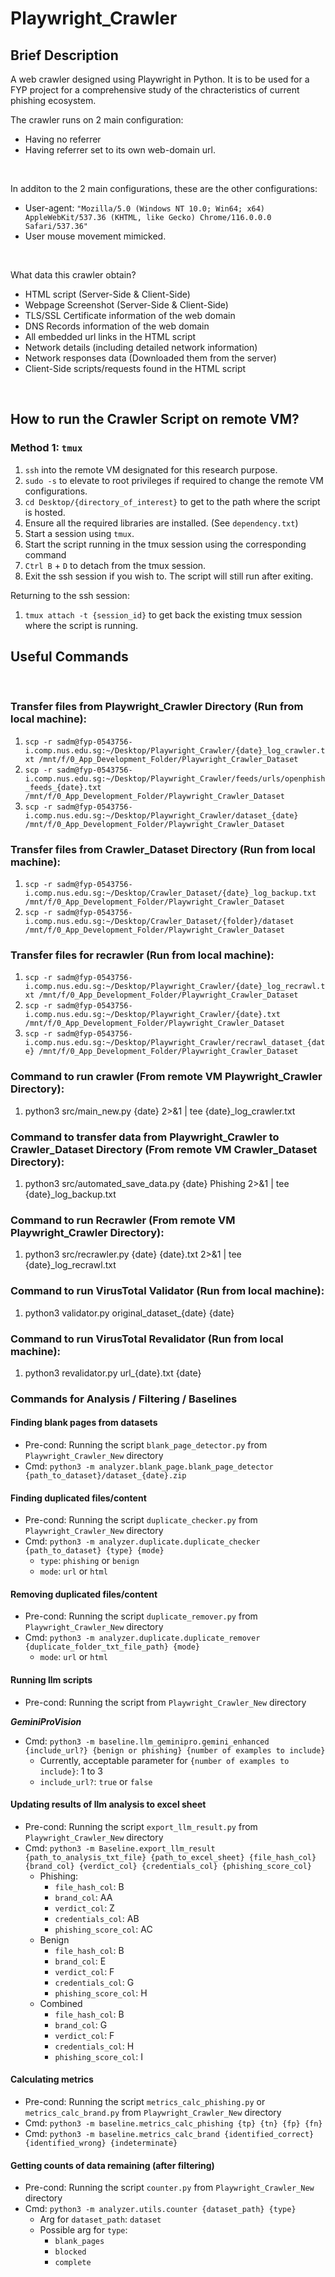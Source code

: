 # Playwright_Crawler

## Brief Description
A web crawler designed using Playwright in Python. It is to be used for a FYP project for a comprehensive study of the chracteristics of current phishing ecosystem. 
<br>

The crawler runs on 2 main configuration: 
* Having no referrer 
* Having referrer set to its own web-domain url.
<br>

In additon to the 2 main configurations, these are the other configurations:
* User-agent: `"Mozilla/5.0 (Windows NT 10.0; Win64; x64) AppleWebKit/537.36 (KHTML, like Gecko) Chrome/116.0.0.0 Safari/537.36"`
* User mouse movement mimicked. 
<br>

What data this crawler obtain?
* HTML script (Server-Side & Client-Side)
* Webpage Screenshot (Server-Side & Client-Side)
* TLS/SSL Certificate information of the web domain
* DNS Records information of the web domain 
* All embedded url links in the HTML script
* Network details (including detailed network information)
* Network responses data (Downloaded them from the server) 
* Client-Side scripts/requests found in the HTML script

<br>

## How to run the Crawler Script on remote VM?


### Method 1: `tmux`
1. `ssh` into the remote VM designated for this research purpose.
2. `sudo -s` to elevate to root privileges if required to change the remote VM configurations. 
3. `cd Desktop/{directory_of_interest}` to get to the path where the script is hosted.
4. Ensure all the required libraries are installed. (See `dependency.txt`)
5. Start a session using `tmux`.
6. Start the script running in the tmux session using the corresponding command
7. `Ctrl B` + `D` to detach from the tmux session.
8. Exit the ssh session if you wish to. The script will still run after exiting.

Returning to the ssh session:
1. `tmux attach -t {session_id}` to get back the existing tmux session where the script is running.




## Useful Commands

<br>

### Transfer files from Playwright_Crawler Directory (Run from local machine):
1. `scp -r sadm@fyp-0543756-i.comp.nus.edu.sg:~/Desktop/Playwright_Crawler/{date}_log_crawler.txt /mnt/f/0_App_Development_Folder/Playwright_Crawler_Dataset`
2. `scp -r sadm@fyp-0543756-i.comp.nus.edu.sg:~/Desktop/Playwright_Crawler/feeds/urls/openphish_feeds_{date}.txt /mnt/f/0_App_Development_Folder/Playwright_Crawler_Dataset`
3. `scp -r sadm@fyp-0543756-i.comp.nus.edu.sg:~/Desktop/Playwright_Crawler/dataset_{date} /mnt/f/0_App_Development_Folder/Playwright_Crawler_Dataset`


### Transfer files from Crawler_Dataset Directory (Run from local machine):
1. `scp -r sadm@fyp-0543756-i.comp.nus.edu.sg:~/Desktop/Crawler_Dataset/{date}_log_backup.txt /mnt/f/0_App_Development_Folder/Playwright_Crawler_Dataset`
2. `scp -r sadm@fyp-0543756-i.comp.nus.edu.sg:~/Desktop/Crawler_Dataset/{folder}/dataset /mnt/f/0_App_Development_Folder/Playwright_Crawler_Dataset`


### Transfer files for recrawler (Run from local machine):
1. `scp -r sadm@fyp-0543756-i.comp.nus.edu.sg:~/Desktop/Playwright_Crawler/{date}_log_recrawl.txt /mnt/f/0_App_Development_Folder/Playwright_Crawler_Dataset`
2. `scp -r sadm@fyp-0543756-i.comp.nus.edu.sg:~/Desktop/Playwright_Crawler/{date}.txt /mnt/f/0_App_Development_Folder/Playwright_Crawler_Dataset`
3. `scp -r sadm@fyp-0543756-i.comp.nus.edu.sg:~/Desktop/Playwright_Crawler/recrawl_dataset_{date} /mnt/f/0_App_Development_Folder/Playwright_Crawler_Dataset`


### Command to run crawler (From remote VM Playwright_Crawler Directory): 
1. python3 src/main_new.py {date} 2>&1 | tee {date}_log_crawler.txt


### Command to transfer data from Playwright_Crawler to Crawler_Dataset Directory (From remote VM Crawler_Dataset Directory): 
1. python3 src/automated_save_data.py {date} Phishing 2>&1 | tee {date}_log_backup.txt


### Command to run Recrawler (From remote VM Playwright_Crawler Directory):
1. python3 src/recrawler.py {date} {date}.txt 2>&1 | tee {date}_log_recrawl.txt


### Command to run VirusTotal Validator (Run from local machine):
1. python3 validator.py original_dataset_{date} {date}

### Command to run VirusTotal Revalidator (Run from local machine):
1. python3 revalidator.py url_{date}.txt {date}


### Commands for Analysis / Filtering / Baselines 
#### Finding blank pages from datasets 
* Pre-cond: Running the script `blank_page_detector.py` from `Playwright_Crawler_New` directory
* Cmd: `python3 -m analyzer.blank_page.blank_page_detector {path_to_dataset}/dataset_{date}.zip`

#### Finding duplicated files/content 
* Pre-cond: Running the script `duplicate_checker.py` from `Playwright_Crawler_New` directory
* Cmd: `python3 -m analyzer.duplicate.duplicate_checker {path_to_dataset} {type} {mode}`
  * `type`: `phishing` or `benign`
  * `mode`: `url` or `html`

#### Removing duplicated files/content 
* Pre-cond: Running the script `duplicate_remover.py` from `Playwright_Crawler_New` directory
* Cmd: `python3 -m analyzer.duplicate.duplicate_remover {duplicate_folder_txt_file_path} {mode}`
  * `mode`: `url` or `html`

#### Running llm scripts 
* Pre-cond: Running the script from `Playwright_Crawler_New` directory

***GeminiProVision***
* Cmd: `python3 -m baseline.llm_geminipro.gemini_enhanced {include_url?} {benign or phishing} {number of examples to include}` 
  * Currently, acceptable parameter for `{number of examples to include}`: 1 to 3
  * `include_url?`: `true` or `false`

#### Updating results of llm analysis to excel sheet
* Pre-cond: Running the script `export_llm_result.py` from `Playwright_Crawler_New` directory
* Cmd: `python3 -m Baseline.export_llm_result {path_to_analysis_txt_file} {path_to_excel_sheet} {file_hash_col} {brand_col} {verdict_col} {credentials_col} {phishing_score_col}`
  * Phishing: 
    * `file_hash_col`: B
    * `brand_col`: AA
    * `verdict_col`: Z
    * `credentials_col`: AB
    * `phishing_score_col`: AC
  * Benign
    * `file_hash_col`: B
    * `brand_col`: E
    * `verdict_col`: F
    * `credentials_col`: G
    * `phishing_score_col`: H
  * Combined
    * `file_hash_col`: B
    * `brand_col`: G
    * `verdict_col`: F
    * `credentials_col`: H
    * `phishing_score_col`: I

#### Calculating metrics 
* Pre-cond: Running the script `metrics_calc_phishing.py` or `metrics_calc_brand.py` from `Playwright_Crawler_New` directory
* Cmd: `python3 -m baseline.metrics_calc_phishing {tp} {tn} {fp} {fn}`
* Cmd: `python3 -m baseline.metrics_calc_brand {identified_correct} {identified_wrong} {indeterminate}`

#### Getting counts of data remaining (after filtering)
* Pre-cond: Running the script `counter.py` from `Playwright_Crawler_New` directory
* Cmd: `python3 -m analyzer.utils.counter {dataset_path} {type}`
  * Arg for `dataset_path`: `dataset`
  * Possible arg for `type`:
    * `blank_pages`
    * `blocked`
    * `complete`
    